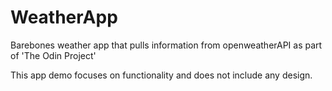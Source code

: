 # WeatherApp

Barebones weather app that pulls information from openweatherAPI as part of 'The Odin Project'

This app demo focuses on functionality and does not include any design.

